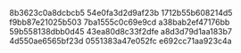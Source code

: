 8b3623c0a8dcbcb5
54e0fa3d2d9af23b
1712b55b608214d5
f9bb87e21025b503
7ba1555c0c69e9cd
a38bab2ef47176bb
59b558138dbb0d45
43ea80d8c33f2dfe
a8d3d79d1aa183b7
4d550ae6565bf23d
0551383a47e052fc
e692cc71aa923c4a
